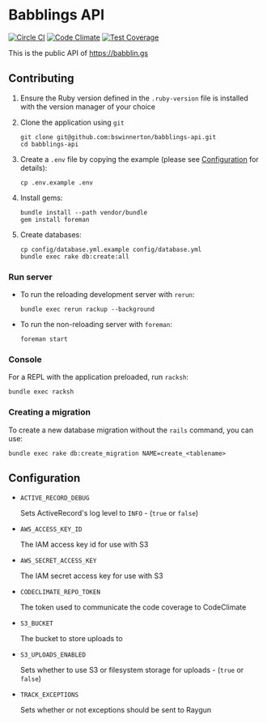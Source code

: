 # Babblings API

[![Circle CI](https://circleci.com/gh/bswinnerton/babblings-api.svg?style=shield)](https://circleci.com/gh/bswinnerton/babblings-api)
[![Code Climate](https://codeclimate.com/github/bswinnerton/babblings-api/badges/gpa.svg)](https://codeclimate.com/github/bswinnerton/babblings-api)
[![Test Coverage](https://codeclimate.com/github/bswinnerton/babblings-api/badges/coverage.svg)](https://codeclimate.com/github/bswinnerton/babblings-api/coverage)

This is the public API of https://babblin.gs

## Contributing

1. Ensure the Ruby version defined in the `.ruby-version` file is installed with
the version manager of your choice

2. Clone the application using `git`

    ```shell
    git clone git@github.com:bswinnerton/babblings-api.git
    cd babblings-api
    ```

3. Create a `.env` file by copying the example (please see
[Configuration](#configuration) for details):

    ```shell
    cp .env.example .env
    ```

4. Install gems:

    ```
    bundle install --path vendor/bundle
    gem install foreman
    ```

5. Create databases:

    ```shell
    cp config/database.yml.example config/database.yml
    bundle exec rake db:create:all
    ```

### Run server

- To run the reloading development server with `rerun`:

    ```shell
    bundle exec rerun rackup --background
    ```

- To run the non-reloading server with `foreman`:

    ```shell
    foreman start
    ```

### Console

For a REPL with the application preloaded, run `racksh`:

```shell
bundle exec racksh
```

### Creating a migration

To create a new database migration without the `rails` command, you can use:

```shell
bundle exec rake db:create_migration NAME=create_<tablename>
```

## Configuration

- `ACTIVE_RECORD_DEBUG`

  Sets ActiveRecord's log level to `INFO` - (`true` or `false`)

- `AWS_ACCESS_KEY_ID`

  The IAM access key id for use with S3

- `AWS_SECRET_ACCESS_KEY`

  The IAM secret access key for use with S3

- `CODECLIMATE_REPO_TOKEN`

  The token used to communicate the code coverage to CodeClimate

- `S3_BUCKET`

  The bucket to store uploads to

- `S3_UPLOADS_ENABLED`

  Sets whether to use S3 or filesystem storage for uploads - (`true` or `false`)

- `TRACK_EXCEPTIONS`

  Sets whether or not exceptions should be sent to Raygun
